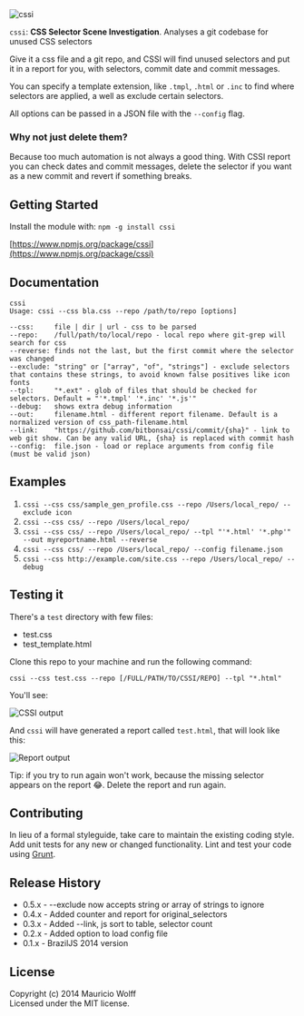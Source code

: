 <img class="logo" alt="cssi" src="https://s3.us-west-2.amazonaws.com/secure.notion-static.com/e4156fa4-573c-46b4-9567-de0a1d78e790/cssi.png?X-Amz-Algorithm=AWS4-HMAC-SHA256&X-Amz-Credential=AKIAT73L2G45O3KS52Y5%2F20211013%2Fus-west-2%2Fs3%2Faws4_request&X-Amz-Date=20211013T012242Z&X-Amz-Expires=86400&X-Amz-Signature=f80274462eeb37d32652cb11fcd46b71478f9f6fce9f39e1d2e59a546d9b92ef&X-Amz-SignedHeaders=host&response-content-disposition=filename%20%3D%22cssi.png%22" />

`cssi`: **CSS Selector Scene Investigation**. Analyses a git codebase for unused CSS selectors

Give it a css file and a git repo, and CSSI will find unused selectors and put it in a report for you, with selectors, commit date and commit messages.

You can specify a template extension, like `.tmpl`, `.html` or `.inc` to find where selectors are applied, a well as exclude certain selectors.

All options can be passed in a JSON file with the `--config` flag.

### Why not just delete them?
Because too much automation is not always a good thing. With CSSI report you can check dates and commit messages, delete the selector if you want as a new commit and revert if something breaks.

## Getting Started
Install the module with: `npm -g install cssi`

[https://www.npmjs.org/package/cssi](https://www.npmjs.org/package/cssi)

## Documentation
```
cssi
Usage: cssi --css bla.css --repo /path/to/repo [options]

--css:     file | dir | url - css to be parsed
--repo:    /full/path/to/local/repo - local repo where git-grep will search for css
--reverse: finds not the last, but the first commit where the selector was changed
--exclude: "string" or ["array", "of", "strings"] - exclude selectors that contains these strings, to avoid known false positives like icon fonts
--tpl:     "*.ext" - glob of files that should be checked for selectors. Default = "'*.tmpl' '*.inc' '*.js'"
--debug:   shows extra debug information
--out:     filename.html - different report filename. Default is a normalized version of css_path-filename.html
--link:    "https://github.com/bitbonsai/cssi/commit/{sha}" - link to web git show. Can be any valid URL, {sha} is replaced with commit hash
--config:  file.json - load or replace arguments from config file (must be valid json)
```

## Examples
1. `cssi --css css/sample_gen_profile.css --repo /Users/local_repo/ --exclude icon`
2. `cssi --css css/ --repo /Users/local_repo/`
3. `cssi --css css/ --repo /Users/local_repo/ --tpl "'*.html' '*.php'" --out myreportname.html --reverse`
4. `cssi --css css/ --repo /Users/local_repo/ --config filename.json`
5. `cssi --css http://example.com/site.css --repo /Users/local_repo/ --debug`

## Testing it
There's a `test` directory with few files:

- test.css
- test_template.html

Clone this repo to your machine and run the following command:

`cssi --css test.css --repo [/FULL/PATH/TO/CSSI/REPO] --tpl "*.html"`

You'll see:

![CSSI output]([https://s3.us-west-2.amazonaws.com/secure.notion-static.com/d2a1ae1c-c161-4b15-9df4-808b0b842631/carbon_%281%29.png?X-Amz-Algorithm=AWS4-HMAC-SHA256&X-Amz-Credential=AKIAT73L2G45O3KS52Y5%2F20211013%2Fus-west-2%2Fs3%2Faws4_request&X-Amz-Date=20211013T025821Z&X-Amz-Expires=86400&X-Amz-Signature=a277c3130b6a303a49157201c6febbe79e945bd0f8f8bcda417d471ee3a51795&X-Amz-SignedHeaders=host&response-content-disposition=filename%20%3D%22carbon%2520%281%29.png%22](https://s3.us-west-2.amazonaws.com/secure.notion-static.com/d2a1ae1c-c161-4b15-9df4-808b0b842631/carbon_%281%29.png?X-Amz-Algorithm=AWS4-HMAC-SHA256&X-Amz-Content-Sha256=UNSIGNED-PAYLOAD&X-Amz-Credential=AKIAT73L2G45EIPT3X45%2F20220526%2Fus-west-2%2Fs3%2Faws4_request&X-Amz-Date=20220526T035129Z&X-Amz-Expires=86400&X-Amz-Signature=3f77bf006b2cbe9891dc297f669323996808833714ac497019583b4fe268553c&X-Amz-SignedHeaders=host&response-content-disposition=filename%20%3D%22carbon%2520%281%29.png%22&x-id=GetObject))

And `cssi` will have generated a report called `test.html`, that will look like this:

![Report output]([https://s3.us-west-2.amazonaws.com/secure.notion-static.com/cd6a107f-0901-4909-a6d8-7fe16a23cd86/Screen_Shot_2021-10-13_at_1.24.09_pm.png?X-Amz-Algorithm=AWS4-HMAC-SHA256&X-Amz-Credential=AKIAT73L2G45O3KS52Y5%2F20211013%2Fus-west-2%2Fs3%2Faws4_request&X-Amz-Date=20211013T022434Z&X-Amz-Expires=86400&X-Amz-Signature=28a592abbc02ed5bc0a084f501746eb7f1391f7aec4f2b954febb66f1ca37ef3&X-Amz-SignedHeaders=host&response-content-disposition=filename%20%3D%22Screen%2520Shot%25202021-10-13%2520at%25201.24.09%2520pm.png%22](https://s3.us-west-2.amazonaws.com/secure.notion-static.com/cd6a107f-0901-4909-a6d8-7fe16a23cd86/Screen_Shot_2021-10-13_at_1.24.09_pm.png?X-Amz-Algorithm=AWS4-HMAC-SHA256&X-Amz-Content-Sha256=UNSIGNED-PAYLOAD&X-Amz-Credential=AKIAT73L2G45EIPT3X45%2F20220526%2Fus-west-2%2Fs3%2Faws4_request&X-Amz-Date=20220526T035148Z&X-Amz-Expires=86400&X-Amz-Signature=53fc7f0c3f7e84a5523386aea107d12186944d7eebc51a3f265e1a3cb17ad8c1&X-Amz-SignedHeaders=host&response-content-disposition=filename%20%3D%22Screen%2520Shot%25202021-10-13%2520at%25201.24.09%2520pm.png%22&x-id=GetObject))

Tip: if you try to run again won't work, because the missing selector appears on the report 😂. Delete the report and run again.

## Contributing
In lieu of a formal styleguide, take care to maintain the existing coding style. Add unit tests for any new or changed functionality. Lint and test your code using [Grunt](http://gruntjs.com/).

## Release History
- 0.5.x - --exclude now accepts string or array of strings to ignore
- 0.4.x - Added counter and report for original_selectors
- 0.3.x - Added --link, js sort to table, selector count
- 0.2.x - Added option to load config file
- 0.1.x - BrazilJS 2014 version

## License
Copyright (c) 2014 Mauricio Wolff  
Licensed under the MIT license.
